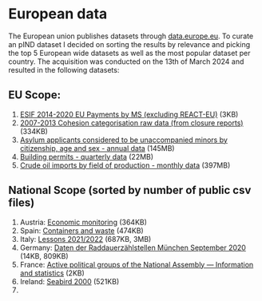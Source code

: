 # European data
The European union publishes datasets through [data.europe.eu](https://data.europa.eu/data/datasets). To curate an pIND dataset I decided on sorting the results by relevance and picking the top 5 European wide datasets as well as the most popular dataset per country. The acquisition was conducted on the 13th of March 2024 and resulted in the following datasets:

## EU Scope:
1) [ESIF 2014-2020 EU Payments by MS (excluding REACT-EU)](https://data.europa.eu/data/datasets/55gy-3b6m) (3KB)
2) [2007-2013 Cohesion categorisation raw data (from closure reports)](https://data.europa.eu/data/datasets/qt3c-wiyg) (334KB)
3) [Asylum applicants considered to be unaccompanied minors by citizenship, age and sex - annual data](https://data.europa.eu/data/datasets/xufwk0hnqv7qtwvwbj6ixa) (145MB)
4) [Building permits - quarterly data](https://data.europa.eu/data/datasets/pinf67dasedolimis6mlg) (22MB)
5) [Crude oil imports by field of production - monthly data](https://data.europa.eu/data/datasets/shxq1h97ouyruy8bafkuw) (397MB)

## National Scope (sorted by number of public csv files)
1) Austria: [Economic monitoring](https://data.europa.eu/data/datasets/8301f517-9855-30e4-9f0a-add2645e1ef4) (364KB)
2) Spain: [Containers and waste](https://data.europa.eu/data/datasets/https-datos-diputaciondevalladolid-es-dataset-localizacion-de-contenedores) (474KB)
3) Italy: [Lessons 2021/2022](https://data.europa.eu/data/datasets/insegnamenti-2021-2022) (687KB, 3MB)
4) Germany: [Daten der Raddauerzählstellen München September 2020](https://data.europa.eu/data/datasets/https-piveau-io-set-data-https-opendata-muenchen-de-dataset-daten-der-raddauerzaehlstellen-muenchen-september-2020) (14KB, 809KB)
5) France: [Active political groups of the National Assembly — Information and statistics](https://data.europa.eu/data/datasets/60ed57a9f0c7c3a1eb29733f~~1) (2KB)
6) Ireland: [Seabird 2000](https://data.europa.eu/data/datasets/c380d1fa-c374-4db3-b75a-5b35bf1d9782) (521KB)
7) 
